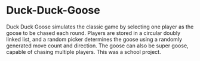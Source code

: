 # Duck-Duck-Goose
Duck Duck Goose simulates the classic game by selecting one player as the goose to be chased each round. Players are stored in a circular doubly linked list, and a random picker determines the goose using a randomly generated move count and direction. The goose can also be super goose, capable of chasing multiple players. This was a school project.
